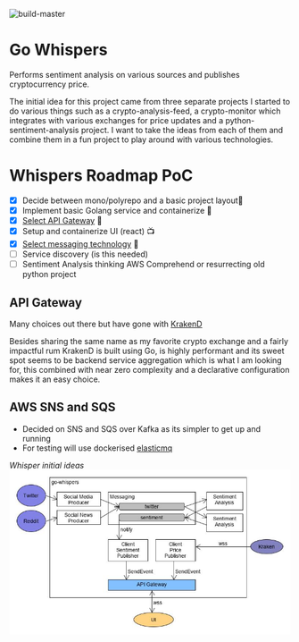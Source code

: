 ![build-master](https://github.com/clD11/go-whispers/workflows/build-master/badge.svg?branch=master)

# Go Whispers
Performs sentiment analysis on various sources and publishes cryptocurrency price.

The initial idea for this project came from three separate projects I started to do various things such as a crypto-analysis-feed, a crypto-monitor which integrates with various exchanges for price updates and a python-sentiment-analysis project. I want to take the ideas from each of them and combine them in a fun project to play around with various technologies.

# Whispers Roadmap PoC
- [x] Decide between mono/polyrepo and a basic project layout🤺
- [X] Implement basic Golang service and containerize 🐳
- [x] [Select API Gateway](#api-gateway) 🐙
- [x] Setup and containerize UI (react) 📺
- [x] [Select messaging technology](#messaging) 📨
- [ ] Service discovery (is this needed)
- [ ] Sentiment Analysis thinking AWS Comprehend or resurrecting old python project

## API Gateway <a name="api-gateway"/>
Many choices out there but have gone with [KrakenD](https://www.krakend.io/)

Besides sharing the same name as my favorite crypto exchange and a fairly impactful rum KrakenD is built using Go, is highly performant and its sweet spot seems to be backend service aggregation which is what I am looking for, this combined with near zero complexity and a declarative configuration makes it an easy choice.

## AWS SNS and SQS <a name="messaging"/>
* Decided on SNS and SQS over Kafka as its simpler to get up and running 
* For testing will use dockerised [elasticmq](https://github.com/softwaremill/elasticmq)

_Whisper initial ideas_ 
![whispers-design](whispers-design.jpg)

